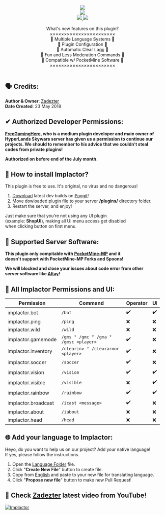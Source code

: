 <p align="center">
       <a href="">
	         <img src="https://cdn.discordapp.com/attachments/410392131866329090/485556734790991872/1535012705171.png">
       </a>
       <br>
       <a href="https://poggit.pmmp.io/ci/ImpladeDeveloped/Implactor">
		        <img src="https://poggit.pmmp.io/ci.badge/ImpladeDeveloped/Implactor/Implactor/Implade"><br>
       </a>
	     <a href="">
		        <img src="https://img.shields.io/github/license/ImpladeDeveloped/Implactor.svg?label=License">
	     </a>
       <a href="http://hits.dwyl.io/ImpladeDeveloped/Implactor">
		        <img src="http://hits.dwyl.io/ImpladeDeveloped/Implactor.svg">
	     </a>
<br><br>
    What's new features on this plugin?
    <br>
    ×××××××××××××××××××××××
    <br>
    🔰 Multiple Language Systems 🔰
    <br>
    🔰 Plugin Configuration 🔰
    <br>
    🔰 Automatic Clear Lagg 🔰
    <br>
    🔰 Fun and Less Moderation Commands 🔰
    <br>
    🔰 Compatible w/ PocketMine Software 🔰
    <br>
    ×××××××××××××××××××××××
    <br><br>
</p>

## 🗣 Credits:

**Author & Owner**: [Zadezter](http://github.com/Zadezter)<br>
**Date Created**: 23 May 2018

## ✔ Authorized Developer Permissions:

**[FreeGamingHere](http://github.com/FreeGamingHere), who is a medium plugin developer and main owner of<br>
HyperLands Skywars server has given us a permission to continue our<br>
projects. We should to remember to his advice that we couldn't steal<br>
codes from private plugins!**

__**Authorized on before end of the July month.**__

## 🔧 How to install Implactor?

This plugin is free to use. It's original, no virus and no dangerous!

1) [Download](https://poggit.pmmp.io/ci/ImpladeDeveloped/Implactor) latest dev builds on [Poggit](http://poggit.pmmp.io)!
2) Move dowloaded plugin file to your server **/plugins/** directory folder.
3) Restart the server, and enjoy!

Just make sure that you're not using any UI plugin<br>
(example: __ShopUI__), making all UI menu access get disabled<br>
when clicking button on first menu.

## 📁 Supported Server Software:

**This plugin only compitable with [PocketMine-MP](http://github.com/pmmp/PocketMine-MP) and it<br>
doesn't support with PocketMine-MP Forks and Spoons!**

__**We will blocked and close your issues about code error from other<br>
server software like [Altay](http://github.com/TuranicTeam/Altay)!**__

## 🔰 All Implactor Permissions and UI:

| Permission | Command | Operator | UI |
| --- | --- | --- | --- |
| implactor.bot | `/bot` | ✔️ | ✔️ |
| implactor.ping | `/ping` | ❌ | ❌ |
| implactor.wild | `/wild` | ❌ | ❌ |
| implactor.gamemode | `/gms ° /gmc ° /gma ° /gmsc <player>` | ✔️ | ❌ |
| implactor.inventory | `/clearinv ° /cleararmor <player>` | ✔️ | ❌ |
| implactor.soccer | `/soccer` | ✔️ | ❌ |
| implactor.vision | `/vision` | ✔️ | ✔️ |
| implactor.visible | `/visible` | ❌ | ✔️ |This is good.
| implactor.rainbow | `/rainbow` | ✔️ | ✔️ |
| implactor.broadcast | `/icast <message>` | ✔️ | ❌ |
| implactor.about | `/iabout` | ❌ | ❌ |
| implactor.head | `/head` | ❌ | ❌ |

## 🌐 Add your language to Implactor: 

Heyo, do you want to help us on our project? Add your native language!<br>
If yes, please follow the instructions.

1) Open the [Language Folder](http://github.com/ImpladeDeveloped/Implactor/tree/Implade/resources/languages) file.
2) Click "**Create New File**" button to create file.
3) Copy from  [English](http://github.com/ImpladeDeveloped/Implactor/blob/resources/languages/English.yml) and paste to your new file for translating language.
4) Click "**Propose new file**" button to make new Pull Request!

## 📱 Check [Zadezter](http://github.com/Zadeter) latest video from YouTube!

[![Implactor](http://img.youtube.com/vi/A7jcrM26Clk/0.jpg)](http://www.youtube.com/watch?v=A7jcrM26Clk "")


